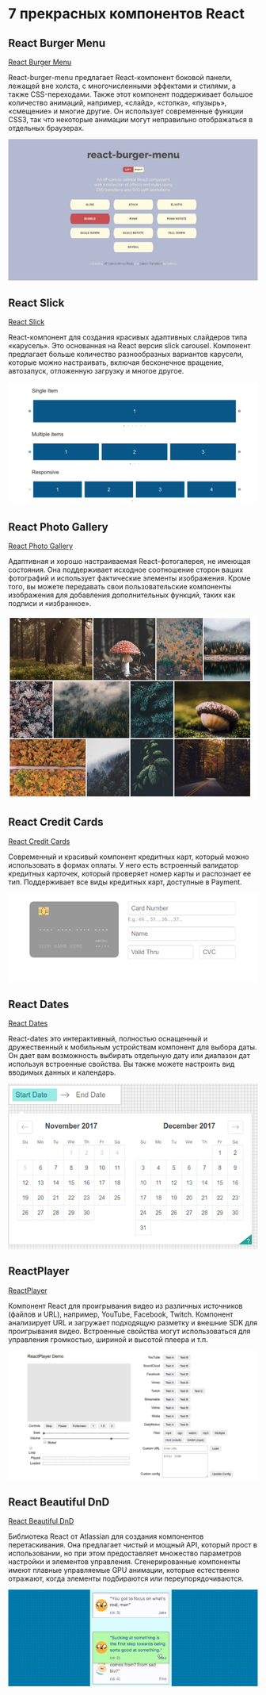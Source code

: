 # 7 прекрасных компонентов React


## React Burger Menu
[React Burger Menu](https://github.com/negomi/react-burger-menu)

React-burger-menu предлагает React-компонент боковой панели, лежащей вне холста, с многочисленными эффектами и стилями, а также CSS-переходами. Также этот компонент поддерживает большое количество анимаций, например, «слайд», «стопка», «пузырь», «смещение» и многие другие. Он использует современные функции CSS3, так что некоторые анимации могут неправильно отображаться в отдельных браузерах.


![](images/react-burgermenu.png)

## React Slick

[React Slick](github.com/akiran/react-slick)

React-компонент для создания красивых адаптивных слайдеров типа «карусель». Это основанная на React версия slick carousel. Компонент предлагает больше количество разнообразных вариантов карусели, которые можно настраивать, включая бесконечное вращение, автозапуск, отложенную загрузку и многое другое.

![](images/react-slick.png)

## React Photo Gallery

[React Photo Gallery](https://github.com/neptunian/react-photo-gallery)

Адаптивная и хорошо настраиваемая React-фотогалерея, не имеющая состояния. Она поддерживает исходное соотношение сторон ваших фотографий и использует фактические элементы изображения. Кроме того, вы можете передавать свои пользовательские компоненты изображения для добавления дополнительных функций, таких как подписи и «избранное».

![](images/react-photo-gallery-1.png)

## React Credit Cards

[React Credit Cards](https://github.com/amaroteam/react-credit-cards)

Современный и красивый компонент кредитных карт, который можно использовать в формах оплаты. У него есть встроенный валидатор кредитных карточек, который проверяет номер карты и распознает ее тип. Поддерживает все виды кредитных карт, доступные в Payment.

![](images/react-creditcard.png)

## React Dates
[React Dates](https://github.com/airbnb/react-dates)

React-dates это интерактивный, полностью оснащенный и дружественный к мобильным устройствам компонент для выбора даты. Он дает вам возможность выбирать отдельную дату или диапазон дат используя встроенные свойства. Вы также можете настроить вид вводимых данных и календарь.

![](images/react-date.png)

## ReactPlayer

[ReactPlayer](https://github.com/CookPete/react-player)

Компонент React для проигрывания видео из различных источников (файлов и URL), например, YouTube, Facebook, Twitch. Компонент анализирует URL и загружает подходящую разметку и внешние SDK для проигрывания видео. Встроенные свойства могут использоваться для управления громкостью, шириной и высотой плеера и т.п.

![](images/react-player.png)

## React Beautiful DnD

[React Beautiful DnD](https://github.com/atlassian/react-beautiful-dnd)

Библиотека React от Atlassian для создания компонентов перетаскивания. Она предлагает чистый и мощный API, который прост в использовании, но при этом предоставляет множество параметров настройки и элементов управления. Сгенерированные компоненты имеют плавные управляемые GPU анимации, которые естественно отражают, когда элементы подбираются или переупорядочиваются.

![](images/react-dnd.gif)